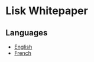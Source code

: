 # Lisk Whitepaper

## Languages

- [English](/documentation?i=lisk-whitepaper/LiskWhitepaper)
- [French](/LiskWhitepaper_FR.md)
